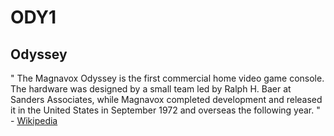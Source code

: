 # ODY1

## Odyssey

" The Magnavox Odyssey is the first commercial home video game console. The hardware was designed by a small team led by Ralph H. Baer at Sanders Associates, while Magnavox completed development and released it in the United States in September 1972 and overseas the following year. " - [Wikipedia](https://en.wikipedia.org/wiki/Magnavox_Odyssey)
